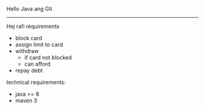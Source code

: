 Hello Java ang Git
------------ ------
Hej rafi
requirements
- block card
- assign limit to card
- withdraw
    - if card not blocked
    - can afford
- repay debt

technical requirements:
 - java >= 8
 - maven 3 
 